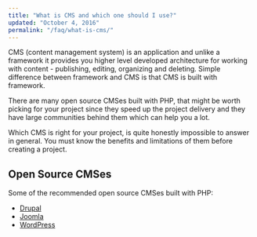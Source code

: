 ```yaml
---
title: "What is CMS and which one should I use?"
updated: "October 4, 2016"
permalink: "/faq/what-is-cms/"
---
```


CMS (content management system) is an application and unlike a framework it
provides you higher level developed architecture for working with content -
publishing, editing, organizing and deleting. Simple difference between framework
and CMS is that CMS is built with framework.

There are many open source CMSes built with PHP, that might be worth picking for
your project since they speed up the project delivery and they have large
communities behind them which can help you a lot.

Which CMS is right for your project, is quite honestly impossible to answer in
general. You must know the benefits and limitations of them before creating a
project.

## Open Source CMSes

Some of the recommended open source CMSes built with PHP:

* [Drupal](https://www.drupal.org/)
* [Joomla](https://www.joomla.org/)
* [WordPress](https://wordpress.org/)
